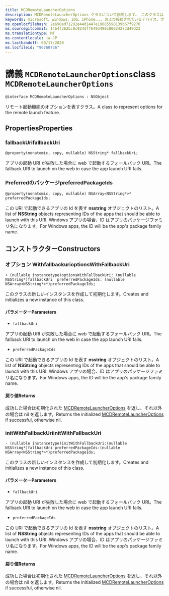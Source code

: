 ```yaml
---
title: MCDRemoteLauncherOptions
description: MCDRemoteLauncherOptions クラスについて説明します。 このクラスは、リモート起動機能のオプションを表します。
keywords: microsoft、windows、iOS、iPhone、、、、および接続されているデバイス、プロジェクトローマ
ms.openlocfilehash: 2e698ad71282e44d1447e19085598139b67f9270
ms.sourcegitcommit: 14b4f362bc0c924dff6493490c80624273d49d23
ms.translationtype: MT
ms.contentlocale: ja-JP
ms.lasthandoff: 09/17/2020
ms.locfileid: "90760736"
---
```

# <a name="class-mcdremotelauncheroptions"></a><span data-ttu-id="ad5af-105">講義 `MCDRemoteLauncherOptions`</span><span class="sxs-lookup"><span data-stu-id="ad5af-105">class `MCDRemoteLauncherOptions`</span></span> 

```
@interface MCDRemoteLauncherOptions : NSObject
```  

<span data-ttu-id="ad5af-106">リモート起動機能のオプションを表すクラス。</span><span class="sxs-lookup"><span data-stu-id="ad5af-106">A class to represent options for the remote launch feature.</span></span>

## <a name="properties"></a><span data-ttu-id="ad5af-107">Properties</span><span class="sxs-lookup"><span data-stu-id="ad5af-107">Properties</span></span>

### <a name="fallbackuri"></a><span data-ttu-id="ad5af-108">fallbackUri</span><span class="sxs-lookup"><span data-stu-id="ad5af-108">fallbackUri</span></span>
`@property(nonatomic, copy, nullable) NSString* fallbackUri;`

<span data-ttu-id="ad5af-109">アプリの起動 URI が失敗した場合に web で起動するフォールバック URI。</span><span class="sxs-lookup"><span data-stu-id="ad5af-109">The fallback URI to launch on the web in case the app launch URI fails.</span></span>

### <a name="preferredpackageids"></a><span data-ttu-id="ad5af-110">Preferredのパッケージ</span><span class="sxs-lookup"><span data-stu-id="ad5af-110">preferredPackageIds</span></span>
`@property(nonatomic, copy, nullable) NSArray<NSString*>* preferredPackageIds;`

<span data-ttu-id="ad5af-111">この URI で起動できるアプリの Id を表す **nsstring** オブジェクトのリスト。</span><span class="sxs-lookup"><span data-stu-id="ad5af-111">A list of **NSString** objects representing IDs of the apps that should be able to launch with this URI.</span></span> <span data-ttu-id="ad5af-112">Windows アプリの場合、ID はアプリのパッケージファミリ名になります。</span><span class="sxs-lookup"><span data-stu-id="ad5af-112">For Windows apps, the ID will be the app's package family name.</span></span>

## <a name="constructors"></a><span data-ttu-id="ad5af-113">コンストラクター</span><span class="sxs-lookup"><span data-stu-id="ad5af-113">Constructors</span></span>

### <a name="optionswithfallbackuri"></a><span data-ttu-id="ad5af-114">オプション Withfallbackuri</span><span class="sxs-lookup"><span data-stu-id="ad5af-114">optionsWithFallbackUri</span></span>
`+ (nullable instancetype)optionsWithFallbackUri: (nullable NSString*)fallbackUri  preferredPackageIds: (nullable NSArray<NSString*>*)preferredPackageIds;`

<span data-ttu-id="ad5af-115">このクラスの新しいインスタンスを作成して初期化します。</span><span class="sxs-lookup"><span data-stu-id="ad5af-115">Creates and initializes a new instance of this class.</span></span>

#### <a name="parameters"></a><span data-ttu-id="ad5af-116">パラメーター</span><span class="sxs-lookup"><span data-stu-id="ad5af-116">Parameters</span></span>
* `fallbackUri` 

<span data-ttu-id="ad5af-117">アプリの起動 URI が失敗した場合に web で起動するフォールバック URI。</span><span class="sxs-lookup"><span data-stu-id="ad5af-117">The fallback URI to launch on the web in case the app launch URI fails.</span></span>

* `preferredPackageIds` 

<span data-ttu-id="ad5af-118">この URI で起動できるアプリの Id を表す **nsstring** オブジェクトのリスト。</span><span class="sxs-lookup"><span data-stu-id="ad5af-118">A list of **NSString** objects representing IDs of the apps that should be able to launch with this URI.</span></span> <span data-ttu-id="ad5af-119">Windows アプリの場合、ID はアプリのパッケージファミリ名になります。</span><span class="sxs-lookup"><span data-stu-id="ad5af-119">For Windows apps, the ID will be the app's package family name.</span></span>

#### <a name="returns"></a><span data-ttu-id="ad5af-120">戻り値</span><span class="sxs-lookup"><span data-stu-id="ad5af-120">Returns</span></span>
<span data-ttu-id="ad5af-121">成功した場合は初期化された [MCDRemoteLauncherOptions](MCDRemoteLauncherOptions.md) を返し、それ以外の場合は nil を返します。</span><span class="sxs-lookup"><span data-stu-id="ad5af-121">Returns the initialized [MCDRemoteLauncherOptions](MCDRemoteLauncherOptions.md) if successful, otherwise nil.</span></span>

### <a name="initwithfallbackuri"></a><span data-ttu-id="ad5af-122">initWithFallbackUri</span><span class="sxs-lookup"><span data-stu-id="ad5af-122">initWithFallbackUri</span></span>
`- (nullable instancetype)initWithFallbackUri:(nullable NSString*)fallbackUri preferredPackageIds:(nullable NSArray<NSString*>*)preferredPackageIds;`

<span data-ttu-id="ad5af-123">このクラスの新しいインスタンスを作成して初期化します。</span><span class="sxs-lookup"><span data-stu-id="ad5af-123">Creates and initializes a new instance of this class.</span></span>

#### <a name="parameters"></a><span data-ttu-id="ad5af-124">パラメーター</span><span class="sxs-lookup"><span data-stu-id="ad5af-124">Parameters</span></span>
* `fallbackUri` 

<span data-ttu-id="ad5af-125">アプリの起動 URI が失敗した場合に web で起動するフォールバック URI。</span><span class="sxs-lookup"><span data-stu-id="ad5af-125">The fallback URI to launch on the web in case the app launch URI fails.</span></span>

* `preferredPackageIds` 

<span data-ttu-id="ad5af-126">この URI で起動できるアプリの Id を表す **nsstring** オブジェクトのリスト。</span><span class="sxs-lookup"><span data-stu-id="ad5af-126">A list of **NSString** objects representing IDs of the apps that should be able to launch with this URI.</span></span> <span data-ttu-id="ad5af-127">Windows アプリの場合、ID はアプリのパッケージファミリ名になります。</span><span class="sxs-lookup"><span data-stu-id="ad5af-127">For Windows apps, the ID will be the app's package family name.</span></span>

#### <a name="returns"></a><span data-ttu-id="ad5af-128">戻り値</span><span class="sxs-lookup"><span data-stu-id="ad5af-128">Returns</span></span>
<span data-ttu-id="ad5af-129">成功した場合は初期化された [MCDRemoteLauncherOptions](MCDRemoteLauncherOptions.md) を返し、それ以外の場合は nil を返します。</span><span class="sxs-lookup"><span data-stu-id="ad5af-129">Returns the initialized [MCDRemoteLauncherOptions](MCDRemoteLauncherOptions.md) if successful, otherwise nil.</span></span>